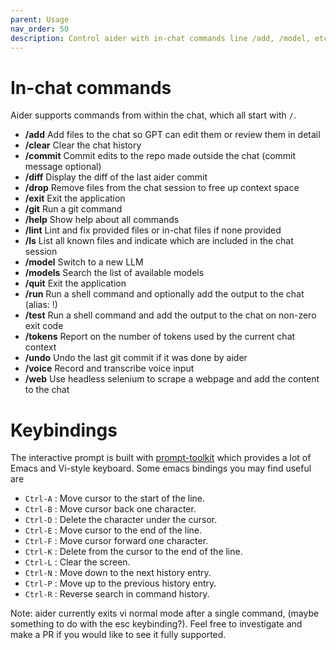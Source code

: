```yaml
---
parent: Usage
nav_order: 50
description: Control aider with in-chat commands line /add, /model, etc.
---
```

# In-chat commands

Aider supports commands from within the chat, which all start with `/`.

<!--[[[cog
from aider.commands import get_help_md
cog.out(get_help_md())
]]]-->
- **/add** Add files to the chat so GPT can edit them or review them in detail
- **/clear** Clear the chat history
- **/commit** Commit edits to the repo made outside the chat (commit message optional)
- **/diff** Display the diff of the last aider commit
- **/drop** Remove files from the chat session to free up context space
- **/exit** Exit the application
- **/git** Run a git command
- **/help** Show help about all commands
- **/lint** Lint and fix provided files or in-chat files if none provided
- **/ls** List all known files and indicate which are included in the chat session
- **/model** Switch to a new LLM
- **/models** Search the list of available models
- **/quit** Exit the application
- **/run** Run a shell command and optionally add the output to the chat (alias: !)
- **/test** Run a shell command and add the output to the chat on non-zero exit code
- **/tokens** Report on the number of tokens used by the current chat context
- **/undo** Undo the last git commit if it was done by aider
- **/voice** Record and transcribe voice input
- **/web** Use headless selenium to scrape a webpage and add the content to the chat
<!--[[[end]]]-->

# Keybindings

The interactive prompt is built with [prompt-toolkit](https://github.com/prompt-toolkit/python-prompt-toolkit) which provides a lot of Emacs and Vi-style keyboard. Some emacs bindings you may find useful are

- `Ctrl-A` : Move cursor to the start of the line.
- `Ctrl-B` : Move cursor back one character.
- `Ctrl-D` : Delete the character under the cursor.
- `Ctrl-E` : Move cursor to the end of the line.
- `Ctrl-F` : Move cursor forward one character.
- `Ctrl-K` : Delete from the cursor to the end of the line.
- `Ctrl-L` : Clear the screen.
- `Ctrl-N` : Move down to the next history entry.
- `Ctrl-P` : Move up to the previous history entry.
- `Ctrl-R` : Reverse search in command history.

Note: aider currently exits vi normal mode after a single command, (maybe something to do with the esc keybinding?).
Feel free to investigate and make a PR if you would like to see it fully supported.
